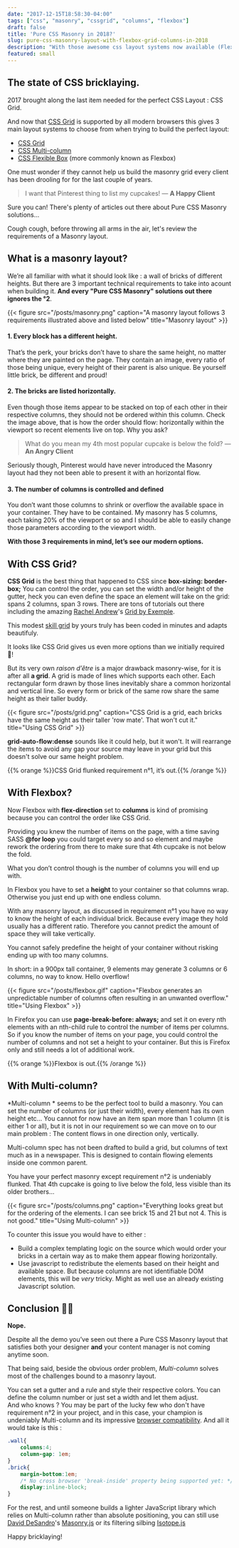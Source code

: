 ```yaml
---
date: "2017-12-15T18:58:30-04:00"
tags: ["css", "masonry", "cssgrid", "columns", "flexbox"]
draft: false
title: 'Pure CSS Masonry in 2018?'
slug: pure-css-masonry-layout-with-flexbox-grid-columns-in-2018
description: "With those awesome css layout systems now available (Flexbox, Multi-column, Grid), one must wonder if they cannot help us build the masonry grid every client has been asking for the last couple of years. Let's review what a masonry layout is and how those modern options could help us build it"
featured: small
---
```


## The state of CSS bricklaying.

2017 brought along the last item needed for the perfect CSS Layout : CSS Grid.

And now that [CSS Grid](https://www.w3.org/TR/css-grid-1/) is supported by all modern browsers this gives 3 main layout systems to choose from when trying to build the perfect layout:

* [CSS Grid](https://www.w3.org/TR/css-grid-1/)
* [CSS Multi-column](https://www.w3.org/TR/css-multicol-1/)
* [CSS Flexible Box](https://www.w3.org/TR/css-flexbox/) (more commonly known as Flexbox)

One must wonder if they cannot help us build the masonry grid every client has been drooling for for the last couple of years.

> I want that Pinterest thing to list my cupcakes! &mdash; <strong>A Happy Client</strong>

Sure you can! There's plenty of articles out there about Pure CSS Masonry solutions... 

Cough cough, before throwing all arms in the air, let's review the requirements of a Masonry layout.

## What is a masonry layout?
We’re all familiar with what it should look like : a wall of bricks of different heights. But there are 3 important technical requirements to take into acount when building it. __And every "Pure CSS Masonry" solutions out there ignores the °2__.

{{< figure src="/posts/masonry.png" caption="A masonry layout follows 3 requirements illustrated above and listed below" title="Masonry layout" >}}


#### 1. Every block has a different height.
That’s the perk, your bricks don’t have to share the same height, no matter where they are painted on the page. They contain an image, every ratio of those being unique, every height of their parent is also unique.  Be yourself little brick, be different and proud!

#### 2. The bricks are listed horizontally.
Even though those items appear to be stacked on top of each other in their respective columns, they should not be ordered within this column. Check the image above, that is how the order should flow: horizontally within the viewport so recent elements live on top. Why you ask?

> What do you mean my 4th most popular cupcake is below the fold?
> &mdash; **An Angry Client**

Seriously though, Pinterest would have never introduced the Masonry layout had they not been able to present it with an horizontal flow.

#### 3. The number of columns is controlled and defined
You don’t want those columns to shrink or overflow the available space in your container. They have to be contained. My masonry has 5 columns, each taking 20% of the viewport or so and I should be able to easily change those parameters according to the viewport width.

__With those 3 requirements in mind, let’s see our modern options.__

## With CSS Grid?
**CSS Grid** is the best thing that happened to CSS since __box-sizing: border-box;__
You can control the order, you can set the width and/or height of the gutter, heck you can even define the space an element will take on the grid: spans 2 columns, span 3 rows. There are tons of tutorials out there including the amazing [Rachel Andrew](https://twitter.com/rachelandrew)'s [Grid by Exemple](https://gridbyexample.com/).

This modest <a class="no-ajax" target="_blank" href='{{< relref "about" >}}#skill-grid'>skill grid</a> by yours truly has been coded in minutes and adapts beautifuly.

It looks like CSS Grid gives us even more options than we initially required 🤘!

But its very own _raison d’être_ is a major drawback masonry-wise, for it is after all __a grid__.
A grid is made of lines which supports each other. Each rectangular form drawn by those lines inevitably share a common horizontal and vertical line.
So every form or brick of the same row share the same height as their taller buddy.

{{< figure src="/posts/grid.png" caption="CSS Grid is a grid, each bricks have the same height as their taller 'row mate'. That won't cut it." title="Using CSS Grid" >}}

__grid-auto-flow:dense__ sounds like it could help, but it won't. It will rearrange the items to avoid any gap your source may leave in your grid but this doesn't solve our same height problem.

{{% orange %}}CSS Grid flunked requirement n°1, it’s out.{{% /orange %}}

## With Flexbox?
Now Flexbox with __flex-direction__ set to __columns__ is kind of promising because you can control the order like CSS Grid.

Providing you knew the number of items on the page, with a time saving SASS __@for loop__ you could target every so and so element and maybe rework the ordering from there to make sure that 4th cupcake is not below the fold.

What you don’t control though is the number of columns you will end up with.

In Flexbox you have to set a __height__ to your container so that columns wrap. Otherwise you just end up with one endless column.

With any masonry layout, as discussed in requirement n°1 you have no way to know the height of each individual brick. Because every image they hold usually has a different ratio. Therefore you cannot predict the amount of space they will take vertically.

You cannot safely predefine the height of your container without risking ending up with too many columns.

In short: in a 900px tall container, 9 elements may generate 3 columns or 6 columns, no way to know. Hello overflow!

{{< figure src="/posts/flexbox.gif" caption="Flexbox generates an unpredictable number of columns often resulting in an unwanted overflow." title="Using Flexbox" >}}

In Firefox you can use __page-break-before: always;__ and set it on every nth elements with an nth-child rule to control the number of items per columns. So if you know the number of items on your page, you could control the number of columns and not set a height to your container. But this is Firefox only and still needs a lot of additional work.

{{% orange %}}Flexbox is out.{{% /orange %}}

## With Multi-column?
*Multi-column * seems to be the perfect tool to build a masonry. You can set the number of columns (or just their width), every element has its own height etc… You cannot for now have an item span more than 1 column (it is either 1 or all), but it is not in our requirement so we can move on to our main problem : 
The content flows in one direction only, vertically.

Multi-column spec has not been drafted to build a grid, but columns of text much as in a newspaper. This is designed to contain flowing elements inside one common parent.

You have your perfect masonry except requirement n°2 is undeniably flunked. That 4th cupcake is going to live below the fold, less visible than its older brothers…

{{< figure src="/posts/columns.png" caption="Everything looks great but for the ordering of the elements. I can see brick 15 and 21 but not 4. This is not good." title="Using Multi-column" >}}

To counter this issue you would have to either :

- Build a complex templating logic on the source which would order your bricks in a certain way as to make them appear flowing horizontally.
- Use javascript to redistribute the elements based on their height and available space. But because columns are not identifiable DOM elements, this will be *very* tricky. Might as well use an already existing Javascript solution.

## Conclusion 🤷‍♀️
**Nope.** 

Despite all the demo you’ve seen out there a Pure CSS Masonry layout that satisfies both your designer **and** your content manager is not coming anytime soon.

That being said, beside the obvious order problem, *Multi-column* solves most of the challenges bound to a masonry layout.

You can set a gutter and a rule and style their respective colors.
You can define the column number or just set a width and let them adjust.  
And who knows ? You may be part of the lucky few who don't have requirement n°2 in your project, and in this case, your champion is undeniably Multi-column and its impressive [browser compatibility](https://caniuse.com/#feat=multicolumn). 
And all it would take is this :
~~~css
.wall{
	columns:4;
    column-gap: 1em;
}
.brick{
	margin-bottom:1em;
	/* No cross browser 'break-inside' property being supported yet: */
	display:inline-block;
}
~~~

For the rest, and until someone builds a lighter JavaScript library which relies on Multi-column rather than absolute positioning, you can still use [David DeSandro](https://desandro.com/)'s [Masonry.js](https://masonry.desandro.com/) or its filtering silbing [Isotope.js](https://isotope.metafizzy.co/)

Happy bricklaying!
